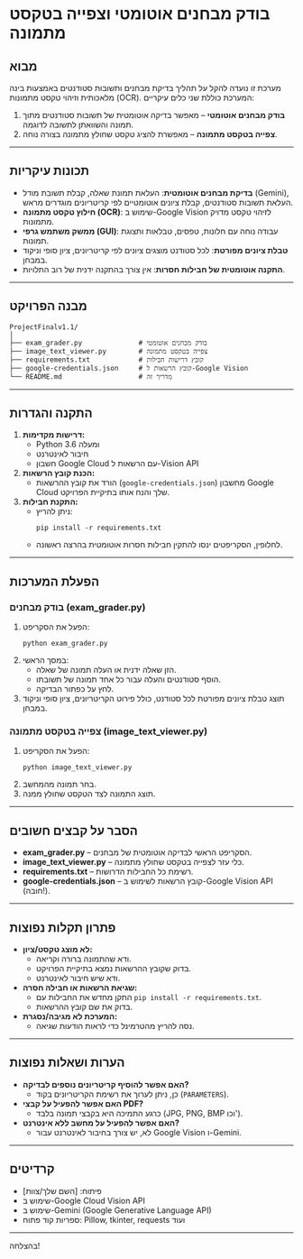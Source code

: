 # בודק מבחנים אוטומטי וצפייה בטקסט מתמונה

## מבוא
מערכת זו נועדה להקל על תהליך בדיקת מבחנים ותשובות סטודנטים באמצעות בינה מלאכותית וזיהוי טקסט מתמונות (OCR). המערכת כוללת שני כלים עיקריים:
1. **בודק מבחנים אוטומטי** – מאפשר בדיקה אוטומטית של תשובות סטודנטים מתוך תמונה והשוואתן לתשובה לדוגמה.
2. **צפייה בטקסט מתמונה** – מאפשרת להציג טקסט שחולץ מתמונה בצורה נוחה.

---

## תכונות עיקריות
- **בדיקת מבחנים אוטומטית**: העלאת תמונת שאלה, קבלת תשובת מודל (Gemini), העלאת תשובות סטודנטים, קבלת ציונים אוטומטיים לפי קריטריונים מוגדרים מראש.
- **חילוץ טקסט מתמונה (OCR)**: שימוש ב-Google Vision לזיהוי טקסט מדויק מתמונות.
- **ממשק משתמש גרפי (GUI)**: עבודה נוחה עם חלונות, טפסים, טבלאות ותצוגת תמונות.
- **טבלת ציונים מפורטת**: לכל סטודנט מוצגים ציונים לפי קריטריונים, ציון סופי וניקוד במבחן.
- **התקנה אוטומטית של חבילות חסרות**: אין צורך בהתקנה ידנית של רוב התלויות.

---

## מבנה הפרויקט
```
ProjectFinalv1.1/
│
├── exam_grader.py              # בודק מבחנים אוטומטי
├── image_text_viewer.py        # צפייה בטקסט מתמונה
├── requirements.txt            # קובץ דרישות חבילות
├── google-credentials.json     # קובץ הרשאות ל-Google Vision
└── README.md                   # מדריך זה
```

---

## התקנה והגדרות
1. **דרישות מקדימות:**
   - Python 3.6 ומעלה
   - חיבור לאינטרנט
   - חשבון Google Cloud עם הרשאות ל-Vision API
2. **הכנת קובץ הרשאות:**
   - הורד את קובץ ההרשאות (`google-credentials.json`) מחשבון Google Cloud שלך והנח אותו בתיקיית הפרויקט.
3. **התקנת חבילות:**
   - ניתן להריץ:
     ```
     pip install -r requirements.txt
     ```
   - לחלופין, הסקריפטים ינסו להתקין חבילות חסרות אוטומטית בהרצה ראשונה.

---

## הפעלת המערכות
### בודק מבחנים (exam_grader.py)
1. הפעל את הסקריפט:
   ```
   python exam_grader.py
   ```
2. במסך הראשי:
   - הזן שאלה ידנית או העלה תמונה של שאלה.
   - הוסף סטודנטים והעלה עבור כל אחד תמונה של תשובתו.
   - לחץ על כפתור הבדיקה.
3. תוצג טבלת ציונים מפורטת לכל סטודנט, כולל פירוט הקריטריונים, ציון סופי וניקוד במבחן.

### צפייה בטקסט מתמונה (image_text_viewer.py)
1. הפעל את הסקריפט:
   ```
   python image_text_viewer.py
   ```
2. בחר תמונה מהמחשב.
3. תוצג התמונה לצד הטקסט שחולץ ממנה.

---

## הסבר על קבצים חשובים
- **exam_grader.py** – הסקריפט הראשי לבדיקה אוטומטית של מבחנים.
- **image_text_viewer.py** – כלי עזר לצפייה בטקסט שחולץ מתמונה.
- **requirements.txt** – רשימת כל החבילות הדרושות.
- **google-credentials.json** – קובץ הרשאות לשימוש ב-Google Vision API (חובה!).

---

## פתרון תקלות נפוצות
- **לא מוצג טקסט/ציון:**
  - ודא שהתמונה ברורה וקריאה.
  - בדוק שקובץ ההרשאות נמצא בתיקיית הפרויקט.
  - ודא שיש חיבור לאינטרנט.
- **שגיאת הרשאות או חבילה חסרה:**
  - התקן מחדש את החבילות עם `pip install -r requirements.txt`.
  - בדוק את שם קובץ ההרשאות.
- **המערכת לא מגיבה/נסגרת:**
  - נסה להריץ מהטרמינל כדי לראות הודעות שגיאה.

---

## הערות ושאלות נפוצות
- **האם אפשר להוסיף קריטריונים נוספים לבדיקה?**
  - כן, ניתן לערוך את רשימת הקריטריונים בקוד (`PARAMETERS`).
- **האם אפשר להפעיל על קבצי PDF?**
  - כרגע התמיכה היא בקבצי תמונה בלבד (JPG, PNG, BMP וכו').
- **האם אפשר להפעיל על מחשב ללא אינטרנט?**
  - לא, יש צורך בחיבור לאינטרנט עבור Google Vision ו-Gemini.

---

## קרדיטים
- פיתוח: [השם שלך/צוות]
- שימוש ב-Google Cloud Vision API
- שימוש ב-Gemini (Google Generative Language API)
- ספריות קוד פתוח: Pillow, tkinter, requests ועוד

---

בהצלחה! 